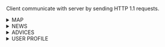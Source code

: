 Client communicate with server by sending HTTP 1.1 requests.


<details><summary>MAP</summary>
<p>


## Collection points near

Request example:

```
GET /near_me?page=1&size=10&latitude=38.8951&longitude=-77.0364

USER_ID: 2123
```

Response example:

```
HTTP/1.1 200 OK

{
  "collection_points": 
     [
      {
        "name": "Pokrovsky bulvar 2",
        "phone_number": "+74994001041",
        "web_site": "https://www.hse.ru/",
        "recycle": ["metal", "glass", "plastic", "paper"],
        "latitude": 38.8951,
        "longitude": -77.0364,
        "works":  true
      }
     ]
}
```

## Suggest correction

Request example:

```
POST /correction/suggest

USER_ID: 2123

{
  "from": {
      "name": "Pokrovsky bulvar 2",
      "phone_number": "+74994001041",
      "web_site": "https://www.hse.ru/"
      "recycle": ["metal", "glass", "plastic", "paper"],
      "latitude": 38.8951,
      "longitude": -77.0364,
      "works":  true
  },
  "to": {
      "name": "Pokrovsky bulvar 2",
      "phone_number": "+74994001041",
      "web_site": "https://www.hse.ru/"
      "recycle": ["metal", "glass", "plastic", "paper"],
      "latitude": 38.8951,
      "longitude": -77.0364,
      "works":  false
  }
}
```

Response example:

```
HTTP/1.1 200 OK

{
  "correction_id": 5
}
```

## Get correction by id

Request example:

```
GET /correction/5

USER_ID: 2123
```

Response example:

```
HTTP/1.1 200 OK

{
  "from": {
      "name": "Pokrovsky bulvar 2",
      "phone_number": "+74994001041",
      "web_site": "https://www.hse.ru/"
      "recycle": ["metal", "glass", "plastic", "paper"],
      "latitude": 38.8951,
      "longitude": -77.0364,
      "works":  true
  },
  "to": {
      "name": "Pokrovsky bulvar 2",
      "phone_number": "+74994001041",
      "web_site": "https://www.hse.ru/"
      "recycle": ["metal", "glass", "plastic", "paper"],
      "latitude": 38.8951,
      "longitude": -77.0364,
      "works":  false
  }
}
```

</p>
</details>

<details><summary>NEWS</summary>
<p>


## Get news

Request example:

```
GET /news?page=1&size=10

USER_ID: 2123
```

Response example:

```
HTTP/1.1 200 OK

{
  "news": [
    {
      "id": 12,
      "title": "City pollution ranking",
      "conent": "The polluted city is ...",
      "source": "https://www.forbes.ru/newsroom/obshchestvo/393811-eksperty-nazvali-samye-zagryaznennye-goroda-rossii"
    }
  ]
}
```

## Add news to favourite

Request example:

```
POST /news/12/add_to_favourites

USER_ID: 2123

{
  "news_id" : 56
}
```

Response example:

```
HTTP/1.1 200 OK
```

</p>
</details>

<details><summary>ADVICES</summary>
<p>
  

</p>
</details>

<details><summary>USER PROFILE</summary>
<p>

## New user creation endpoint

Request example:

```
GET /new_user
```

Response example:

```
HTTP/1.1 200 OK

{
  "user_id": 2123
}
```

The received `user_id` is expected to be used for subsequent requests as a value of "USER_ID" header.

## Change name

Request example:

```
POST /change_name

USER_ID: 2123

{
  "change_to" : "John Smith"
}
```

Response example:

```
HTTP/1.1 200 OK

{}
```

## Get me

Request example:

```
GET /me

USER_ID: 2123
```

Response example:

```
HTTP/1.1 200 OK

{
  "name" : "John Smith",
  "photo_url" : "shorturl.at/ehsJ3",
  "favourite_news_ids" : [1, 56, 5544],
  "collection_points_corrections_ids": 
    {
      "approved": [5,6,122],
      "not_approved": [1,7,12]
    }
}
```



</p>
</details>
